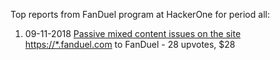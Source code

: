 Top reports from FanDuel program at HackerOne for period all:

1. 09-11-2018 [Passive mixed content issues on the site https://*.fanduel.com](https://hackerone.com/reports/437800) to FanDuel - 28 upvotes, $28
